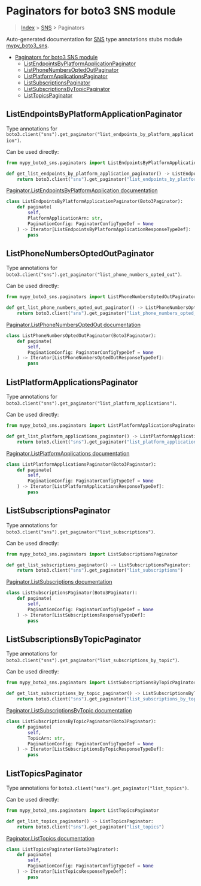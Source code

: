 # Paginators for boto3 SNS module

> [Index](../README.md) > [SNS](./README.md) > Paginators

Auto-generated documentation for [SNS](https://boto3.amazonaws.com/v1/documentation/api/latest/reference/services/sns.html#SNS)
type annotations stubs module [mypy_boto3_sns](https://pypi.org/project/mypy-boto3-sns/).

- [Paginators for boto3 SNS module](#paginators-for-boto3-sns-module)
  - [ListEndpointsByPlatformApplicationPaginator](#listendpointsbyplatformapplicationpaginator)
  - [ListPhoneNumbersOptedOutPaginator](#listphonenumbersoptedoutpaginator)
  - [ListPlatformApplicationsPaginator](#listplatformapplicationspaginator)
  - [ListSubscriptionsPaginator](#listsubscriptionspaginator)
  - [ListSubscriptionsByTopicPaginator](#listsubscriptionsbytopicpaginator)
  - [ListTopicsPaginator](#listtopicspaginator)

## ListEndpointsByPlatformApplicationPaginator

Type annotations for `boto3.client("sns").get_paginator("list_endpoints_by_platform_application")`.

Can be used directly:

```python
from mypy_boto3_sns.paginators import ListEndpointsByPlatformApplicationPaginator

def get_list_endpoints_by_platform_application_paginator() -> ListEndpointsByPlatformApplicationPaginator:
    return boto3.client("sns").get_paginator("list_endpoints_by_platform_application")
```

[Paginator.ListEndpointsByPlatformApplication documentation](https://boto3.amazonaws.com/v1/documentation/api/latest/reference/services/sns.html#SNS.Paginator.ListEndpointsByPlatformApplication)

```python
class ListEndpointsByPlatformApplicationPaginator(Boto3Paginator):
    def paginate(
        self,
        PlatformApplicationArn: str,
        PaginationConfig: PaginatorConfigTypeDef = None
    ) -> Iterator[ListEndpointsByPlatformApplicationResponseTypeDef]:
        pass
```
## ListPhoneNumbersOptedOutPaginator

Type annotations for `boto3.client("sns").get_paginator("list_phone_numbers_opted_out")`.

Can be used directly:

```python
from mypy_boto3_sns.paginators import ListPhoneNumbersOptedOutPaginator

def get_list_phone_numbers_opted_out_paginator() -> ListPhoneNumbersOptedOutPaginator:
    return boto3.client("sns").get_paginator("list_phone_numbers_opted_out")
```

[Paginator.ListPhoneNumbersOptedOut documentation](https://boto3.amazonaws.com/v1/documentation/api/latest/reference/services/sns.html#SNS.Paginator.ListPhoneNumbersOptedOut)

```python
class ListPhoneNumbersOptedOutPaginator(Boto3Paginator):
    def paginate(
        self,
        PaginationConfig: PaginatorConfigTypeDef = None
    ) -> Iterator[ListPhoneNumbersOptedOutResponseTypeDef]:
        pass
```
## ListPlatformApplicationsPaginator

Type annotations for `boto3.client("sns").get_paginator("list_platform_applications")`.

Can be used directly:

```python
from mypy_boto3_sns.paginators import ListPlatformApplicationsPaginator

def get_list_platform_applications_paginator() -> ListPlatformApplicationsPaginator:
    return boto3.client("sns").get_paginator("list_platform_applications")
```

[Paginator.ListPlatformApplications documentation](https://boto3.amazonaws.com/v1/documentation/api/latest/reference/services/sns.html#SNS.Paginator.ListPlatformApplications)

```python
class ListPlatformApplicationsPaginator(Boto3Paginator):
    def paginate(
        self,
        PaginationConfig: PaginatorConfigTypeDef = None
    ) -> Iterator[ListPlatformApplicationsResponseTypeDef]:
        pass
```
## ListSubscriptionsPaginator

Type annotations for `boto3.client("sns").get_paginator("list_subscriptions")`.

Can be used directly:

```python
from mypy_boto3_sns.paginators import ListSubscriptionsPaginator

def get_list_subscriptions_paginator() -> ListSubscriptionsPaginator:
    return boto3.client("sns").get_paginator("list_subscriptions")
```

[Paginator.ListSubscriptions documentation](https://boto3.amazonaws.com/v1/documentation/api/latest/reference/services/sns.html#SNS.Paginator.ListSubscriptions)

```python
class ListSubscriptionsPaginator(Boto3Paginator):
    def paginate(
        self,
        PaginationConfig: PaginatorConfigTypeDef = None
    ) -> Iterator[ListSubscriptionsResponseTypeDef]:
        pass
```
## ListSubscriptionsByTopicPaginator

Type annotations for `boto3.client("sns").get_paginator("list_subscriptions_by_topic")`.

Can be used directly:

```python
from mypy_boto3_sns.paginators import ListSubscriptionsByTopicPaginator

def get_list_subscriptions_by_topic_paginator() -> ListSubscriptionsByTopicPaginator:
    return boto3.client("sns").get_paginator("list_subscriptions_by_topic")
```

[Paginator.ListSubscriptionsByTopic documentation](https://boto3.amazonaws.com/v1/documentation/api/latest/reference/services/sns.html#SNS.Paginator.ListSubscriptionsByTopic)

```python
class ListSubscriptionsByTopicPaginator(Boto3Paginator):
    def paginate(
        self,
        TopicArn: str,
        PaginationConfig: PaginatorConfigTypeDef = None
    ) -> Iterator[ListSubscriptionsByTopicResponseTypeDef]:
        pass
```
## ListTopicsPaginator

Type annotations for `boto3.client("sns").get_paginator("list_topics")`.

Can be used directly:

```python
from mypy_boto3_sns.paginators import ListTopicsPaginator

def get_list_topics_paginator() -> ListTopicsPaginator:
    return boto3.client("sns").get_paginator("list_topics")
```

[Paginator.ListTopics documentation](https://boto3.amazonaws.com/v1/documentation/api/latest/reference/services/sns.html#SNS.Paginator.ListTopics)

```python
class ListTopicsPaginator(Boto3Paginator):
    def paginate(
        self,
        PaginationConfig: PaginatorConfigTypeDef = None
    ) -> Iterator[ListTopicsResponseTypeDef]:
        pass
```